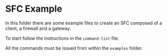 # SFC Example

In this folder there are some example files to create an SFC composed of a client, a firewall and a gateway.

To start follow the instructions in the ``command-list`` file.

All the commands must be issued from within the ``examples`` folder.
